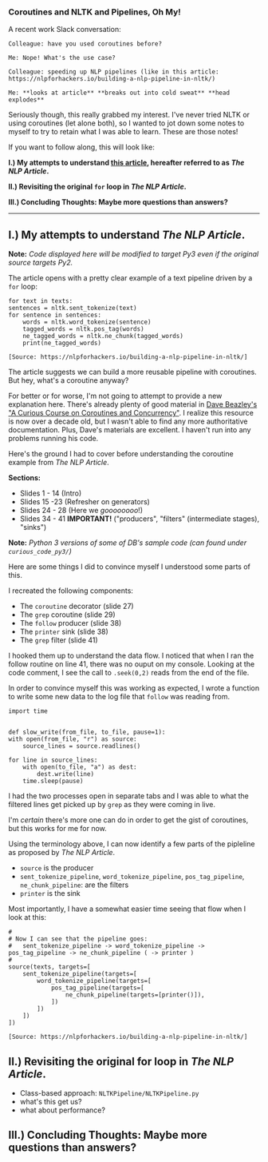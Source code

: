 ### Coroutines and NLTK and Pipelines, Oh My! ###

A recent work Slack conversation:


    Colleague: have you used coroutines before?

    Me: Nope! What's the use case?

    Colleague: speeding up NLP pipelines (like in this article: https://nlpforhackers.io/building-a-nlp-pipeline-in-nltk/)

    Me: **looks at article** **breaks out into cold sweat** **head explodes**


Seriously though, this really grabbed my interest. I've never tried NLTK or using coroutines (let alone both), so I wanted to jot down some notes to myself to try to retain what I was able to learn. These are those notes! 


If you want to follow along, this will look like:


**I.) My attempts to understand [this article](https://nlpforhackers.io/building-a-nlp-pipeline-in-nltk/), hereafter referred to as _The NLP Article_.**

**II.) Revisiting the original `for` loop in _The NLP Article_.**

**III.) Concluding Thoughts: Maybe more questions than answers?**

---

## I.) My attempts to understand _The NLP Article_. ##

**Note:** _Code displayed here will be modified to target Py3 even if the original source targets Py2._


The article opens with a pretty clear example of a text pipeline driven by a `for` loop:

    for text in texts:
    sentences = nltk.sent_tokenize(text)
    for sentence in sentences:
        words = nltk.word_tokenize(sentence)
        tagged_words = nltk.pos_tag(words)
        ne_tagged_words = nltk.ne_chunk(tagged_words)
        print(ne_tagged_words)

    [Source: https://nlpforhackers.io/building-a-nlp-pipeline-in-nltk/]

The article suggests we can build a more reusable pipeline with coroutines. But hey, what's a coroutine anyway?


For better or for worse, I'm not going to attempt to provide a new explanation here. There's already plenty of good material in [Dave Beazley's "A Curious Course on Coroutines and Concurrency"](http://www.dabeaz.com/coroutines/Coroutines.pdf). I realize this resource is now over a decade old, but I wasn't able to find any more authoritative documentation. Plus, Dave's materials are excellent. I haven't run into any problems running his code.


Here's the ground I had to cover before understanding the coroutine example from _The NLP Article_.

**Sections:**

* Slides 1 - 14     (Intro)
* Slides 15 -23     (Refresher on generators)
* Slides 24 - 28    (Here we *goooooooo*!)
* Slides 34 - 41    **IMPORTANT!** ("producers", "filters" (intermediate stages), "sinks")

**Note:** _Python 3 versions of some of DB's sample code (can found under `curious_code_py3/`)_

 
Here are some things I did to convince myself I understood some parts of this.

I recreated the following components:

* The `coroutine` decorator (slide 27)
* The `grep` coroutine (slide 29)
* The `follow` producer (slide 38)
* The `printer` sink (slide 38)
* The `grep` filter (slide 41)

I hooked them up to understand the data flow. I noticed that when I ran the follow routine on line 41, there was no ouput on my console. Looking at the code comment, I see the call to `.seek(0,2)` reads from the end of the file.

In order to convince myself this was working as expected, I wrote a function to write some new data to the log file that `follow` was reading from. 

    import time


    def slow_write(from_file, to_file, pause=1):
    with open(from_file, "r") as source:
        source_lines = source.readlines()

    for line in source_lines:
        with open(to_file, "a") as dest:
            dest.write(line)
        time.sleep(pause)


I had the two processes open in separate tabs and I was able to what the filtered lines get picked up by `grep` as they were coming in live.


I'm _certain_ there's more one can do in order to get the gist of coroutines, but this works for me for now.


Using the terminology above, I can now identify a few parts of the pipleline as proposed by _The NLP Article_.


* `source` is the producer
* `sent_tokenize_pipeline`, `word_tokenize_pipeline`, `pos_tag_pipeline`, `ne_chunk_pipeline`: are the filters
* `printer` is the sink


Most importantly, I have a somewhat easier time seeing that flow when I look at this:

    #
    # Now I can see that the pipeline goes:
    #   sent_tokenize_pipeline -> word_tokenize_pipeline -> pos_tag_pipeline -> ne_chunk_pipeline ( -> printer )
    #
    source(texts, targets=[
        sent_tokenize_pipeline(targets=[
            word_tokenize_pipeline(targets=[
                pos_tag_pipeline(targets=[
                    ne_chunk_pipeline(targets=[printer()]),
                ])
            ])
        ])
    ])

    [Source: https://nlpforhackers.io/building-a-nlp-pipeline-in-nltk/]


## II.) Revisiting the original for loop in _The NLP Article_. ##

* Class-based approach:
    `NLTKPipeline/NLTKPipeline.py`
* what's this get us?
* what about performance?


## III.) Concluding Thoughts: Maybe more questions than answers? ##


